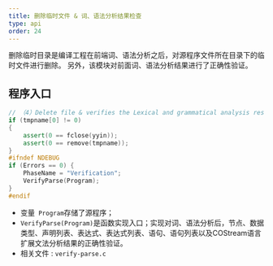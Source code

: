 ```yaml
---
title: 删除临时文件 & 词、语法分析结果检查
type: api
order: 24
---
```


删除临时目录是编译工程在前端词、语法分析之后，对源程序文件所在目录下的临时文件进行删除。
另外，该模块对前面词、语法分析结果进行了正确性验证。


## 程序入口
```c++
// （4）Delete file & verifies the Lexical and grammatical analysis results
if (tmpname[0] != 0) 
{
    assert(0 == fclose(yyin));
    assert(0 == remove(tmpname));
}	
#ifndef NDEBUG
if (Errors == 0) {
    PhaseName = "Verification";
    VerifyParse(Program);
}
#endif

```
- 变量` Program`存储了源程序；
- `VerifyParse(Program)`是函数实现入口；实现对词、语法分析后，节点、数据类型、声明列表、表达式、表达式列表、语句、语句列表以及COStream语言扩展文法分析结果的正确性验证。
- 相关文件 : `verify-parse.c`

